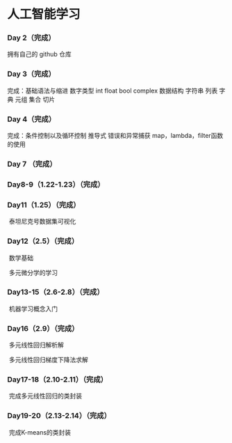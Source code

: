 # 人工智能学习

### Day 2（完成）

拥有自己的 github 仓库

### Day 3（完成）
完成：基础语法与缩进
      数字类型
      int float bool complex
      数据结构
      字符串 列表 字典 元组 集合 切片​       

### Day 4（完成）

完成：条件控制以及循环控制
      推导式
      错误和异常捕获
       map，lambda，filter函数的使用

### Day 7 （完成）

### **Day8-9**（1.22-1.23）（完成）

### **Day11**（1.25）（完成）

​	泰坦尼克号数据集可视化

### Day12（2.5）（完成）

​	数学基础

​	多元微分学的学习

### Day13-15（2.6-2.8）（完成）

​	机器学习概念入门

### Day16（2.9）（完成）

​	多元线性回归解析解

​	多元线性回归梯度下降法求解

### Day17-18（2.10-2.11）（完成）

​	完成多元线性回归的类封装

### Day19-20（2.13-2.14）（完成）

​	完成K-means的类封装
